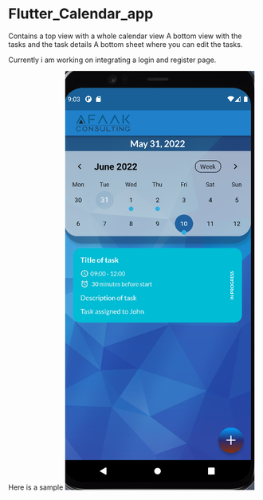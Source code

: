 # Flutter_Calendar_app

Contains a top view with a whole calendar view
A bottom view with the tasks and the task details
A bottom sheet where you can edit the tasks.


Currently i am working on integrating a login and register page.




Here is a sample
![](/images/calendar_and_task_view.png)